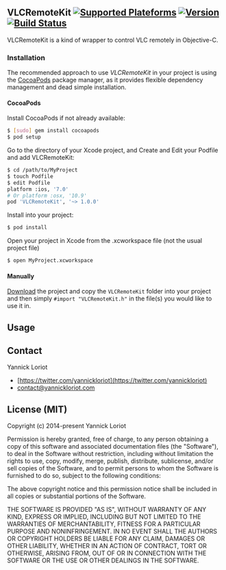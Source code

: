 ## VLCRemoteKit [![Supported Plateforms](https://cocoapod-badges.herokuapp.com/p/VLCRemoteKit/badge.svg)](http://cocoadocs.org/docsets/VLCRemoteKit/) [![Version](https://cocoapod-badges.herokuapp.com/v/VLCRemoteKit/badge.svg)](http://cocoadocs.org/docsets/VLCRemoteKit/) [![Build Status](https://travis-ci.org/YannickL/VLCRemoteKit.png?branch=master)](https://travis-ci.org/YannickL/VLCRemoteKit)

VLCRemoteKit is a kind of wrapper to control VLC remotely in Objective-C.

### Installation

The recommended approach to use _VLCRemoteKit_ in your project is using the [CocoaPods](http://cocoapods.org/) package manager, as it provides flexible dependency management and dead simple installation.

#### CocoaPods

Install CocoaPods if not already available:

``` bash
$ [sudo] gem install cocoapods
$ pod setup
```
Go to the directory of your Xcode project, and Create and Edit your Podfile and add VLCRemoteKit:

``` bash
$ cd /path/to/MyProject
$ touch Podfile
$ edit Podfile
platform :ios, '7.0' 
# Or platform :osx, '10.9'
pod 'VLCRemoteKit', '~> 1.0.0'
```

Install into your project:

``` bash
$ pod install
```

Open your project in Xcode from the .xcworkspace file (not the usual project file)

``` bash
$ open MyProject.xcworkspace
```

#### Manually

[Download](https://github.com/YannickL/VLCRemoteKit/archive/master.zip) the project and copy the `VLCRemoteKit` folder into your project and then simply `#import "VLCRemoteKit.h"` in the file(s) you would like to use it in.

## Usage


## Contact

Yannick Loriot
 - [https://twitter.com/yannickloriot](https://twitter.com/yannickloriot)
 - [contact@yannickloriot.com](mailto:contact@yannickloriot.com)


## License (MIT)

Copyright (c) 2014-present Yannick Loriot

Permission is hereby granted, free of charge, to any person obtaining a copy
of this software and associated documentation files (the "Software"), to deal
in the Software without restriction, including without limitation the rights
to use, copy, modify, merge, publish, distribute, sublicense, and/or sell
copies of the Software, and to permit persons to whom the Software is
furnished to do so, subject to the following conditions:

The above copyright notice and this permission notice shall be included in
all copies or substantial portions of the Software.

THE SOFTWARE IS PROVIDED "AS IS", WITHOUT WARRANTY OF ANY KIND, EXPRESS OR
IMPLIED, INCLUDING BUT NOT LIMITED TO THE WARRANTIES OF MERCHANTABILITY,
FITNESS FOR A PARTICULAR PURPOSE AND NONINFRINGEMENT. IN NO EVENT SHALL THE
AUTHORS OR COPYRIGHT HOLDERS BE LIABLE FOR ANY CLAIM, DAMAGES OR OTHER
LIABILITY, WHETHER IN AN ACTION OF CONTRACT, TORT OR OTHERWISE, ARISING FROM,
OUT OF OR IN CONNECTION WITH THE SOFTWARE OR THE USE OR OTHER DEALINGS IN
THE SOFTWARE.
